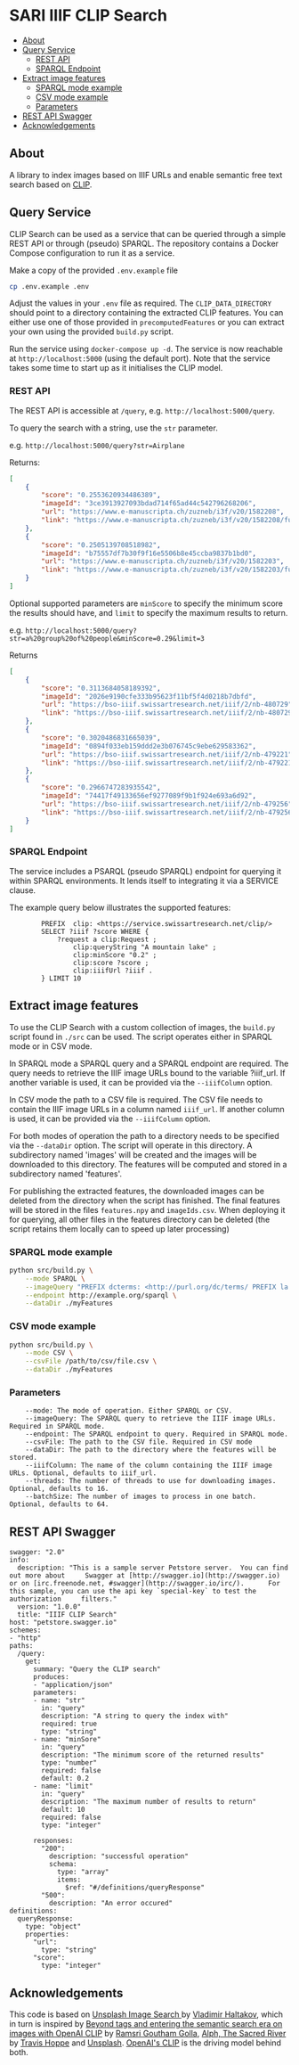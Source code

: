 # SARI IIIF CLIP Search

  * [About](#about)
  * [Query Service](#query-service)
    + [REST API](#rest-api)
    + [SPARQL Endpoint](#sparql-endpoint)
  * [Extract image features](#extract-image-features)
    + [SPARQL mode example](#sparql-mode-example)
    + [CSV mode example](#csv-mode-example)
    + [Parameters](#parameters)
  * [REST API Swagger](#rest-api-swagger)
  * [Acknowledgements](#acknowledgements)

## About

A library to index images based on IIIF URLs and enable semantic free text search based on [CLIP](https://github.com/openai/CLIP).

## Query Service

CLIP Search can be used as a service that can be queried through a simple REST API or through (pseudo) SPARQL.
The repository contains a Docker Compose configuration to run it as a service.

Make a copy of the provided `.env.example` file

```bash
cp .env.example .env
```

Adjust the values in your `.env` file as required. The `CLIP_DATA_DIRECTORY` should point to a directory containing the extracted CLIP features. You can either use one of those provided in `precomputedFeatures` or you can extract your own using the provided `build.py` script.

Run the service using `docker-compose up -d`. The service is now reachable at `http://localhost:5000` (using the default port). Note that the service takes some time to start up as it initialises the CLIP model.

### REST API

The REST API is accessible at `/query`, e.g. `http://localhost:5000/query`. 

To query the search with a string, use the `str` parameter.

e.g. `http://localhost:5000/query?str=Airplane`

Returns:
```json
[
    {
        "score": "0.2553620934486389",
        "imageId": "3ce3913927093bdad714f65ad44c542796268206",
        "url": "https://www.e-manuscripta.ch/zuzneb/i3f/v20/1582208",
        "link": "https://www.e-manuscripta.ch/zuzneb/i3f/v20/1582208/full/1000,/0/default.jpg"
    },
    {
        "score": "0.2505139708518982",
        "imageId": "b75557df7b30f9f16e5506b8e45ccba9837b1bd0",
        "url": "https://www.e-manuscripta.ch/zuzneb/i3f/v20/1582203",
        "link": "https://www.e-manuscripta.ch/zuzneb/i3f/v20/1582203/full/1000,/0/default.jpg"
    }
]
```

Optional supported parameters are `minScore` to specify the minimum score the results should have, and `limit` to specify the maximum results to return.

e.g. `http://localhost:5000/query?str=a%20group%20of%20people&minScore=0.29&limit=3`

Returns
```json
[
    {
        "score": "0.3113684058189392",
        "imageId": "2026e9190cfe333b95623f11bf5f4d0218b7dbfd",
        "url": "https://bso-iiif.swissartresearch.net/iiif/2/nb-480729",
        "link": "https://bso-iiif.swissartresearch.net/iiif/2/nb-480729/full/1000,/0/default.jpg"
    },
    {
        "score": "0.3020486831665039",
        "imageId": "0894f033eb159ddd2e3b076745c9ebe629583362",
        "url": "https://bso-iiif.swissartresearch.net/iiif/2/nb-479221",
        "link": "https://bso-iiif.swissartresearch.net/iiif/2/nb-479221/full/1000,/0/default.jpg"
    },
    {
        "score": "0.2966747283935542",
        "imageId": "74417f49133656ef9277089f9b1f924e693a6d92",
        "url": "https://bso-iiif.swissartresearch.net/iiif/2/nb-479256",
        "link": "https://bso-iiif.swissartresearch.net/iiif/2/nb-479256/full/1000,/0/default.jpg"
    }
]
```

### SPARQL Endpoint

The service includes a PSARQL (pseudo SPARQL) endpoint for querying it within SPARQL environments. It lends itself to integrating it via a SERVICE clause.

The example query below illustrates the supported features:

```SPARQL
        PREFIX  clip: <https://service.swissartresearch.net/clip/>
        SELECT ?iiif ?score WHERE { 
            ?request a clip:Request ;
                clip:queryString "A mountain lake" ;
                clip:minScore "0.2" ;
                clip:score ?score ;
                clip:iiifUrl ?iiif .
        } LIMIT 10
```
## Extract image features

To use the CLIP Search with a custom collection of images, the `build.py` script found in `./src` can be used.
The script operates either in SPARQL mode or in CSV mode.

In SPARQL mode a SPARQL query and a SPARQL endpoint are required. The query needs to retrieve the IIIF image URLs 
bound to the variable ?iiif_url. If another variable is used, it can be provided via the `--iiifColumn` option.

In CSV mode the path to a CSV file is required. The CSV file needs to contain the IIIF image URLs in a column named `iiif_url`.
If another column is used, it can be provided via the `--iiifColumn` option.

For both modes of operation the path to a directory needs to be specified via the `--dataDir` option. The script will operate in
this directory. A subdirectory named 'images' will be created and the images will be downloaded to this directory. The
features will be computed and stored in a subdirectory named 'features'.


For publishing the extracted features, the downloaded images can be deleted from the directory when the script has finished. 
The final features will be stored in the files `features.npy` and `imageIds.csv`. When deploying it for querying, all other files in the features
directory can be deleted (the script retains them locally can to speed up later processing)

### SPARQL mode example

```bash
python src/build.py \
    --mode SPARQL \
    --imageQuery "PREFIX dcterms: <http://purl.org/dc/terms/ PREFIX la: <https://linked.art/ns/terms/> SELECT ?iiif_url WHERE { ?service a la:DigitalService ; dcterms:conformsTo <http://iiif.io/api/image> ; la:access_point ?iiif_url .}  ORDER BY ?iiif_url LIMIT 100" \
    --endpoint http://example.org/sparql \
    --dataDir ./myFeatures
```

### CSV mode example

```bash
python src/build.py \
    --mode CSV \
    --csvFile /path/to/csv/file.csv \
    --dataDir ./myFeatures
```

### Parameters

```
    --mode: The mode of operation. Either SPARQL or CSV.
    --imageQuery: The SPARQL query to retrieve the IIIF image URLs. Required in SPARQL mode.
    --endpoint: The SPARQL endpoint to query. Required in SPARQL mode.
    --csvFile: The path to the CSV file. Required in CSV mode
    --dataDir: The path to the directory where the features will be stored.
    --iiifColumn: The name of the column containing the IIIF image URLs. Optional, defaults to iiif_url.
    --threads: The number of threads to use for downloading images. Optional, defaults to 16.
    --batchSize: The number of images to process in one batch. Optional, defaults to 64.
```

## REST API Swagger

```swagger
swagger: "2.0"
info:
  description: "This is a sample server Petstore server.  You can find out more about     Swagger at [http://swagger.io](http://swagger.io) or on [irc.freenode.net, #swagger](http://swagger.io/irc/).      For this sample, you can use the api key `special-key` to test the authorization     filters."
  version: "1.0.0"
  title: "IIIF CLIP Search"
host: "petstore.swagger.io"
schemes:
- "http"
paths:
  /query:
    get:
      summary: "Query the CLIP search"
      produces:
      - "application/json"
      parameters:
      - name: "str"
        in: "query"
        description: "A string to query the index with"
        required: true
        type: "string"
      - name: "minSore"
        in: "query"
        description: "The minimum score of the returned results"
        type: "number"
        required: false
        default: 0.2
      - name: "limit"
        in: "query"
        description: "The maximum number of results to return"
        default: 10
        required: false
        type: "integer"
        
      responses:
        "200":
          description: "successful operation"
          schema:
            type: "array"
            items:
              $ref: "#/definitions/queryResponse"
        "500":
          description: "An error occured"
definitions:
  queryResponse:
    type: "object"
    properties:
      "url":
        type: "string"
      "score":
        type: "integer"
```

## Acknowledgements

This code is based on [Unsplash Image Search
](https://github.com/haltakov/natural-language-image-search) by [Vladimir Haltakov](https://github.com/haltakov), which in turn is inspired by [Beyond tags and entering the semantic search era on images with OpenAI CLIP](https://towardsdatascience.com/beyond-tags-and-entering-the-semantic-search-era-on-images-with-openai-clip-1f7d629a9978) by [Ramsri Goutham Golla](https://twitter.com/ramsri_goutham), [Alph, The Sacred River](https://github.com/thoppe/alph-the-sacred-river) by [Travis Hoppe](https://twitter.com/metasemantic) and [Unsplash](https://unsplash.com/). [OpenAI's CLIP](https://github.com/openai/CLIP) is the driving model behind both.
